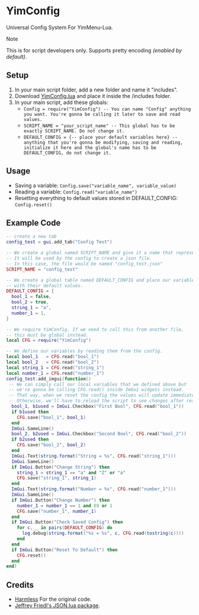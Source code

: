 # YimConfig

Universal Config System For YimMenu-Lua.

> [!NOTE]
> This is for script developers only.
> Supports pretty encoding *(enabled by default)*.

## Setup

1. In your main script folder, add a new folder and name it "includes".
2. Download [YimConfig.lua](https://github.com/YimMenu-Lua/YimConfig/releases/latest) and place it inside the /includes folder.
3. In your main script, add these globals:
    - `Config = require("YimConfig") -- You can name "Config" anything you want. You're gonna be calling it later to save and read values.`
    - `SCRIPT_NAME = "your_script_name" -- This global has to be exactly SCRIPT_NAME. Do not change it.`
    - `DEFAULT_CONFIG = {-- place your default variables here} -- anything that you're gonna be modifying, saving and reading, initialize it here and the global's name has to be DEFAULT_CONFIG, do not change it.`

## Usage

- Saving a variable: `Config.save("variable_name", variable_value)`
- Reading a variable: `Config.read("variable_name")`
- Resetting everything to default values stored in DEFAULT_CONFIG: `Config.reset()`

## Example Code

```Lua
-- create a new tab
config_test = gui.add_tab("Config Test")

-- We create a global named SCRIPT_NAME and give it a name that represents our script.
-- It will be used by the config to create a json file.
-- In this case, the file would be named "config_test.json"
SCRIPT_NAME = "config_test"

-- We create a global table named DEFAULT_CONFIG and place our variables inside along
-- with their default values.
DEFAULT_CONFIG = {
  bool_1 = false,
  bool_2 = true,
  string_1 = "a",
  number_1 = 1,
}

-- We require YimConfig. If we need to call this from another file,
-- this must be global instead.
local CFG = require("YimConfig")

-- We define our variables by reading them from the config.
local bool_1   = CFG.read("bool_1")
local bool_2   = CFG.read("bool_2")
local string_1 = CFG.read("string_1")
local number_1 = CFG.read("number_1")
config_test:add_imgui(function()
 -- We can simply call our local variables that we defined above but
 -- we're gonna be calling CFG.read() inside ImGui widgets instead.
 -- That way, when we reset the config the values will update immediately.
 -- Otherwise, we'll have to reload the script to see changes after resetting.
  bool_1, b1used = ImGui.Checkbox("First Bool", CFG.read("bool_1"))
  if b1used then
    CFG.save("bool_1", bool_1)
  end
  ImGui.SameLine()
  bool_2, b2used = ImGui.Checkbox("Second Bool", CFG.read("bool_2"))
  if b2used then
    CFG.save("bool_2", bool_2)
  end
  ImGui.Text(string.format("String = %s", CFG.read("string_1")))
  ImGui.SameLine()
  if ImGui.Button("Change String") then
    string_1 = string_1 == "a" and "Z" or "a"
    CFG.save("string_1", string_1)
  end
  ImGui.Text(string.format("Number = %s", CFG.read("number_1")))
  ImGui.SameLine()
  if ImGui.Button("Change Number") then
    number_1 = number_1 == 1 and 69 or 1
    CFG.save("number_1", number_1)
  end
  if ImGui.Button("Check Saved Config") then
    for c, _ in pairs(DEFAULT_CONFIG) do
      log.debug(string.format("%s = %s", c, CFG.read(tostring(c))))
    end
  end
  if ImGui.Button("Reset To Default") then
    CFG.reset()
  end
end)
```

## Credits

- [Harmless](https://github.com/harmless05) For the original code.
- [Jeffrey Friedl's JSON.lua package](http://regex.info/blog/lua/json).
